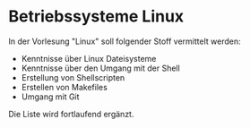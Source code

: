 # Betriebssysteme Linux


In der Vorlesung "Linux" soll folgender Stoff vermittelt werden:

- Kenntnisse über Linux Dateisysteme
- Kenntnisse über den Umgang mit der Shell
- Erstellung von Shellscripten
- Erstellen von Makefiles
- Umgang mit Git

Die Liste wird fortlaufend ergänzt.

